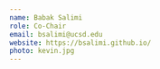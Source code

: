 ```yaml
---
name: Babak Salimi
role: Co-Chair
email: bsalimi@ucsd.edu
website: https://bsalimi.github.io/
photo: kevin.jpg
---
```


